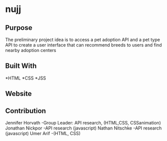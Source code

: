 # nujj

## Purpose
The preliminary project idea is to access a pet adoption API and a pet type API to create a user interface that can recommend breeds to users and find nearby adoption centers

## Built With
*HTML 
*CSS
*JSS

## Website


## Contribution
Jennifer Horvath -Group Leader: API research, (HTML,CSS, CSSanimation)
Jonathan Nickpor -API research (javascript)
Nathan Nitschke -API research (javascript)
Umer Arif -(HTML, CSS)